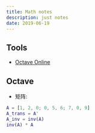 ```yaml
---
title: Math notes
description: just notes
date: 2019-06-19
---
```


## Tools

* [Octave Online](https://octave-online.net)

## Octave

* 矩阵:

```matlab
A = [1, 2, 0; 0, 5, 6; 7, 0, 9]
A_trans = A'
A_inv = inv(A)
inv(A) * A
```
